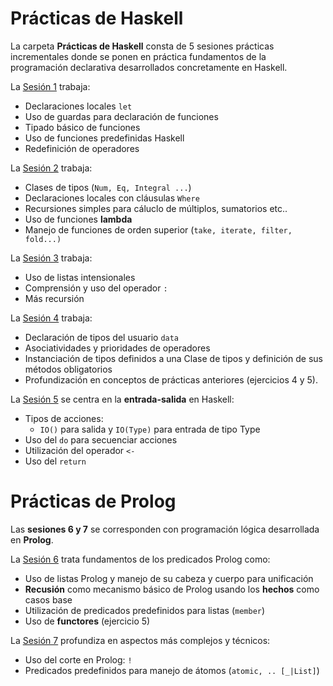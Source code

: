 
# Prácticas de Haskell

La carpeta **Prácticas de Haskell** consta de 5 sesiones prácticas incrementales donde se ponen en práctica fundamentos de la programación declarativa desarrollados concretamente en Haskell.

La [Sesión 1](https://github.com/Jorgitou98/Haskell-Programacion-Declarativa/tree/master/Sesion%201) trabaja:

 - Declaraciones locales `let`
 - Uso de guardas para declaración de funciones
 - Tipado básico de funciones
 - Uso de funciones predefinidas Haskell
 - Redefinición de operadores

La [Sesión 2](https://github.com/Jorgitou98/Haskell-Programacion-Declarativa/tree/master/Sesion%202) trabaja:

- Clases de tipos (`Num, Eq, Integral ...`)
- Declaraciones locales con cláusulas `Where`
- Recursiones simples para cáluclo de múltiplos, sumatorios etc..
- Uso de funciones **lambda**
- Manejo de funciones de orden superior (`take, iterate, filter, fold...)`

La [Sesión 3](https://github.com/Jorgitou98/Haskell-Programacion-Declarativa/tree/master/Sesion%203) trabaja:

- Uso de listas intensionales
- Comprensión y uso del operador `:`
- Más recursión

La [Sesión 4](https://github.com/Jorgitou98/Haskell-Programacion-Declarativa/tree/master/Sesion%204) trabaja:

- Declaración de tipos del usuario `data`
- Asociatividades y prioridades de operadores
- Instanciación de tipos definidos a una Clase de tipos y definición de sus métodos obligatorios
- Profundización en conceptos de prácticas anteriores (ejercicios 4 y 5).

La [Sesión 5](https://github.com/Jorgitou98/Haskell-Programacion-Declarativa/tree/master/Sesion%205) se centra en la **entrada-salida** en Haskell:

- Tipos de acciones:
	- `IO()` para salida y `IO(Type)` para entrada de tipo Type
- Uso del `do` para secuenciar acciones
- Utilización del operador `<-`
- Uso del `return`


# Prácticas de Prolog
Las **sesiones 6 y 7** se corresponden con programación lógica desarrollada en **Prolog**.

La [Sesión 6]([https://github.com/Jorgitou98/Programacion-Declarativa/tree/master/Sesion%206](https://github.com/Jorgitou98/Programacion-Declarativa/tree/master/Sesion%206)) trata fundamentos de los predicados Prolog como:

- Uso de listas Prolog y manejo de su cabeza y cuerpo para unificación
- **Recusión** como mecanismo básico de Prolog usando los **hechos** como casos base
- Utilización de predicados predefinidos para listas (`member`)
- Uso de **functores**  (ejercicio 5)

La [Sesión 7]([https://github.com/Jorgitou98/Programacion-Declarativa/tree/master/Sesion%207](https://github.com/Jorgitou98/Programacion-Declarativa/tree/master/Sesion%207)) profundiza en aspectos más complejos y técnicos:

- Uso del corte en Prolog: `!`
- Predicados predefinidos para manejo de átomos (`atomic, .. [_|List]`)

